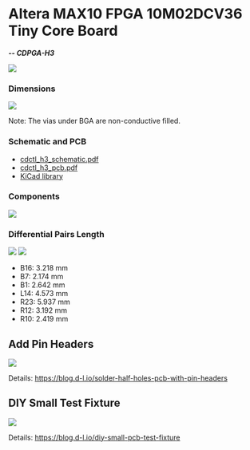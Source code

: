 Altera MAX10 FPGA 10M02DCV36 Tiny Core Board
=======================================
***-- CDPGA-H3***

<img src="img/cdctl-h2.jpg" style="max-width:100%">

### Dimensions

<img src="files/cdctl_h3_dimension.svg" style="max-width:100%">

Note: The vias under BGA are non-conductive filled.

### Schematic and PCB

 - [cdctl_h3_schematic.pdf](files/cdctl_h3_schematic.pdf)
 - [cdctl_h3_pcb.pdf](files/cdctl_h3_pcb.pdf)
 - [KiCad library](files/kicad_lib/)

### Components

<img src="files/cdctl_h3_component.png" style="max-width:100%">

### Differential Pairs Length

<img src="img/tuned1.png" style="max-width:100%">

<img src="img/tuned2.png" style="max-width:100%">

 - B16: 3.218 mm
 - B7: 2.174 mm
 - B1: 2.642 mm
 - L14: 4.573 mm
 - R23: 5.937 mm
 - R12: 3.192 mm
 - R10: 2.419 mm


## Add Pin Headers

<img src="img/half-holes-with-pin-headers.jpg" style="max-width:100%">

Details: https://blog.d-l.io/solder-half-holes-pcb-with-pin-headers

## DIY Small Test Fixture

<img src="img/diy-small-pcb-test-fixture.jpg" style="max-width:100%">

Details: https://blog.d-l.io/diy-small-pcb-test-fixture

